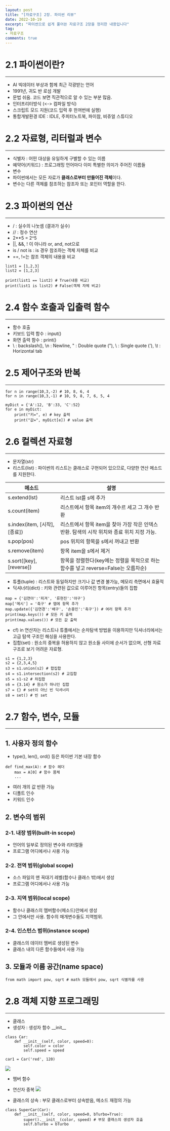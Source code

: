 ```yaml
---
layout: post  
title: "[자료구조] 2장. 파이썬 리뷰"
date: 2022-10-19
excerpt: "파이썬으로 쉽게 풀어쓴 자료구조 2장을 정리한 내용입니다"
tag:
- 자료구조
comments: true
--- 
```


# 2.1 파이썬이란?

---

- AI 빅데이터 부상과 함께 최근 각광받는 언어
- 1991년, 귀도 반 로섬 개발
- 문법 쉬움. 코드 보면 직관적으로 알 수 있는 부분 많음.
- 인터프리터방식 (<-> 컴파일 방식)
- 스크립트 모드 지원(코드 입력 후 한꺼번에 실행)
- 통합개발환경 IDE : IDLE, 주피터노트북, 파이참, 비쥬얼 스튜디오

# 2.2 자료형, 리터럴과 변수

---

- 식별자 : 어떤 대상을 유일하게 구별할 수 있는 이름
- 예약어(키워드) : 프로그래밍 언어마다 이미 특별한 의미가 주어진 이름들
- 변수
- 파이썬에서는 모든 자료가 **클래스로부터 만들어진 객체**이다.
- 변수는 다른 객체를 참조하는 참조자 또는 포인터 역할을 한다.

# 2.3 파이썬의 연산

---

- / : 실수의 나눗셈 (결과가 실수)
- // : 정수 연산
- 2**5 = 2^5
- \|\|, &&, ! 이 아니라 or, and, not으로
- is / not is : is 경우 참조하는 객체 자체를 비교
- ==, !=는 참조 객체의 내용을 비교

```
list1 = [1,2,3]
list2 = [1,2,3]

print(list1 == list2) # True(내용 비교)
print(list1 is list2) # False(객체 자체 비교)
```
# 2.4 함수 호출과 입출력 함수

---

- 함수 호출
- 키보드 입력 함수 : input()
- 화면 출력 함수 : print()
- \\ : backslash(\), \n : Newline, \" : Double quote ("), \ : Single quote ('), \t : Horizontal tab

# 2.5 제어구조와 반복

---

```
for n in range(10,3,-2) # 10, 8, 6, 4
for n in range(10,3,-1) # 10, 9, 8, 7, 6, 5, 4
```

```
myDict = {'A':12, 'B':33, 'C':52}
for e in myDict:
    print("키=", e) # key 출력
    print("값=", myDict[e]) # value 출력
```

# 2.6 컬렉션 자료형

---

- 문자열(str)
- 리스트(list) : 파이썬의 리스트는 클래스로 구현되어 있으므로, 다양한 연산 메소드를 지원한다.

|메소드|설명|
|---|-------|
|s.extend(lst)|리스트 lst를 s에 추가|
|s.count(item)|리스트에서 항목 item의 개수르 세고 그 개수 반환|
|s.index(item, [시작], [종료])|리스트에서 항목 item을 찾아 가장 작은 인덱스 반환. 탐색의 시작 위치와 종료 위치 지정 가능.|
|s.pop(pos)|pos 위치의 항목을 s에서 꺼내고 반환|
|s.remove(item)|항목 item을 s에서 제거|
|s.sort([key], [reverse])|항목을 정렬한다(key에는 정렬을 목적으로 하는 함수를 넣고 reverse=False는 오름차순)|

- 튜플(tuple) : 리스트와 동일하지만 크기나 값 변경 불가능, 메모리 측면에서 효율적
- 딕셔너리(dict) : 키와 관련된 값으로 이루어진 항목(entry)들의 집합
```
map = {'김연아':'피겨', '류현진':'야구'}
map['메시'] = '축구' # 맵에 항목 추가
map.update({'김연경':'배구', '손흥민':'축구'}) # 여러 항목 추가
print(map.keys()) # 모든 키 출력
print(map.values()) # 모든 값 출력
```
- cf) in 연산자는 리스트나 튜플에서는 순차탐색 방법을 이용하지만 딕셔너리에서는 고급 탐색 구조인 해싱을 사용한다. 
- 집합(set) : 원소의 중복을 허용하지 않고 원소들 사이에 순서가 없으며, 선형 자료구조로 보기 어려운 자료형.
```
s1 = {1,2,3}
s2 = {2,3,4,5}
s3 = s1.union(s2) # 합집합
s4 = s1.intersection(s2) # 교집합
s5 = s1-s2 # 차집합
s6 = {3.14} # 원소가 하나인 집합
s7 = {} # set이 아닌 빈 딕셔너리
s8 = set() # 빈 set
```

# 2.7 함수, 변수, 모듈

---

## 1. 사용자 정의 함수

- type(), len(), ord() 등은 파이썬 기본 내장 함수

```
def find_max(A): # 함수 헤더
    max = A[0] # 함수 몸체
    ...
```
- 여러 개의 값 반환 가능
- 디폴트 인수
- 키워드 인수

## 2. 변수의 범위

### 2-1. 내장 범위(built-in scope)
- 언어의 일부로 정의된 변수와 리터럴들
- 프로그램 어디에서나 사용 가능

### 2-2. 전역 범위(global scope)
- 소스 파일의 맨 꼭대기 레벨(함수나 클래스 밖)에서 생성
- 프로그램 어디에서나 사용 가능

### 2-3. 지역 범위(local scope)
- 함수나 클래스의 멤버함수(메소드)안에서 생성
- 그 안에서만 사용. 함수의 매개변수들도 지역범위.

### 2-4. 인스턴스 범위(instance scope)
- 클래스의 데이터 멤버로 생성된 변수
- 클래스 내의 다른 함수들에서 사용 가능

## 3. 모듈과 이름 공간(name space)

```
from math import pow, sqrt # math 모듈에서 pow, sqrt 식별자를 사용
```

# 2.8 객체 지향 프로그래밍

---

- 클래스
- 생성자 : 생성자 함수 \_\_init\_\_

```
class Car:
    def __init__(self, color, speed=0):
        self.color = color
        self.speed = speed

car1 = Car('red', 120)
```

![](https://user-images.githubusercontent.com/77424107/196892593-f634ef35-ec2f-461e-8539-e9d4fa6ba723.png)

- 멤버 함수

- 연산자 중복
![](https://user-images.githubusercontent.com/77424107/196893563-05d300e5-d5cd-4c51-b8a3-174a233be8a0.png)

- 클래스의 상속 : 부모 클래스로부터 상속받음, 메소드 재정의 가능

```
class SuperCar(Car):
    def __init__(self, color, speed=0, bTurbo=True):
        super().__init__(color, speed) # 부모 클래스의 생성자 호출
        self.bTurbo = bTurbo
```
